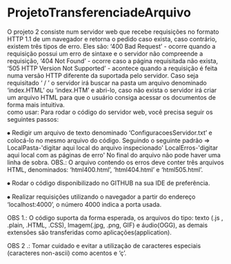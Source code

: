# ProjetoTransferenciadeArquivo
O projeto 2 consiste num servidor web que recebe requisições no formato HTTP 1.1 de um navegador e retorna o pedido caso exista, caso contrário, existem três tipos de erro. Eles são: ‘400 Bad Request’ - ocorre quando a requisição possui um erro de sintaxe e o servidor não compreende a requisição, ‘404 Not Found’ - ocorre caso a página requisitada não exista, ‘505 HTTP Version Not Supported’ - acontece quando a requisição é feita numa versão HTTP diferente da suportada pelo servidor. Caso seja requisitado ‘ / ’ o servidor irá buscar na pasta um arquivo denominado ‘index.HTML’ ou ‘index.HTM’ e abri-lo, caso não exista o servidor irá criar um arquivo HTML para que o usuário consiga acessar os documentos de forma mais intuitiva.  
como usar:
Para rodar o código do servidor web, você precisa seguir os seguintes passos:

⦁	Redigir um arquivo de texto denominado ‘ConfiguracoesServidor.txt’ e colocá-lo no mesmo arquivo do código. 
Seguindo o seguinte padrão => 
LocalPasta-'digitar aqui local do arquivo inspecionado'
LocalErros-'digitar aqui local com as páginas de erro'
No final do arquivo não pode haver uma linha de sobra.
OBS.: O arquivo contendo os erros deve conter três arquivos HTML, denominados: ‘html400.html’, ‘html404.html’ e ‘html505.html’.

⦁	Rodar o código disponibilizado no GITHUB na sua IDE de preferência.

⦁	Realizar requisições utilizando o navegador a partir do endereço ‘localhost:4000’, o número 4000 indica a porta usada.

OBS 1.: O código suporta da forma esperada, os arquivos do tipo: texto (.js , .plain, .HTML, .CSS), Imagem(.jpg, .png, GIF) e áudio(OGG), as demais extensões são transferidas como aplicações(application). 

OBS 2 .: Tomar cuidado e evitar a utilização de caracteres especiais (caracteres non-ascii) como acentos e ‘ç’.
